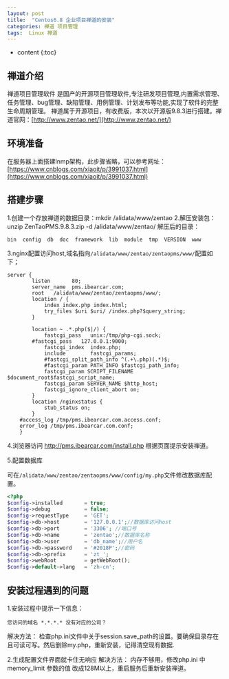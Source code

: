 ```yaml
---
layout: post
title:  "Centos6.8 企业项目禅道的安装"
categories: 禅道 项目管理 
tags:  Linux 禅道 
---
```


* content
{:toc}

## 禅道介绍
禅道项目管理软件 是国产的开源项目管理软件,专注研发项目管理,内置需求管理、任务管理、bug管理、缺陷管理、用例管理、计划发布等功能,实现了软件的完整生命周期管理。
禅道属于开源项目，有收费版，本次以开源版9.8.3进行搭建。禅道官网：[http://www.zentao.net/](http://www.zentao.net/)

## 环境准备

在服务器上面搭建lnmp架构，此步骤省略，可以参考网址：[https://www.cnblogs.com/xiaoit/p/3991037.html](https://www.cnblogs.com/xiaoit/p/3991037.html)

## 搭建步骤

1.创建一个存放禅道的数据目录：mkdir /alidata/www/zentao
2.解压安装包： unzip ZenTaoPMS.9.8.3.zip -d /alidata/www/zentao/ 解压后的目录：

```
bin  config  db  doc  framework  lib  module  tmp  VERSION  www
```





3.nginx配置访问host,域名指向`/alidata/www/zentao/zentaopms/www/`配置如下；

```
server {
        listen       80;
        server_name  pms.ibearcar.com;
        root   /alidata/www/zentao/zentaopms/www/;
        location / {
            index index.php index.html;
            try_files $uri $uri/ /index.php?$query_string;
        }

        location ~ .*.php($|/) {
            fastcgi_pass   unix:/tmp/php-cgi.sock;
	    #fastcgi_pass   127.0.0.1:9000;
            fastcgi_index  index.php;
            include        fastcgi_params;
            #fastcgi_split_path_info ^(.+\.php)(.*)$;
            #fastcgi_param PATH_INFO $fastcgi_path_info;
            fastcgi_param SCRIPT_FILENAME $document_root$fastcgi_script_name;
            fastcgi_param SERVER_NAME $http_host;
            fastcgi_ignore_client_abort on;
        }
        location /nginxstatus {
            stub_status on;
        }
	#access_log /tmp/pms.ibearcar.com.access.conf;
	error_log /tmp/pms.ibearcar.com.conf;
    }
```

4.浏览器访问 http://pms.ibearcar.com/install.php 根据页面提示安装禅道。


5.配置数据库

可在`/alidata/www/zentao/zentaopms/www/config/my.php`文件修改数据库配置。
```php
<?php
$config->installed       = true;
$config->debug           = false;
$config->requestType     = 'GET';
$config->db->host        = '127.0.0.1';//数据库访问host
$config->db->port        = '3306'; //端口号
$config->db->name        = 'zentao';//数据库名称
$config->db->user        = 'db_name';//用户名
$config->db->password    = '#2018P';//密码
$config->db->prefix      = 'zt_';
$config->webRoot         = getWebRoot();
$config->default->lang   = 'zh-cn';

```

## 安装过程遇到的问题
1.安装过程中提示一下信息：
```
您访问的域名 *.*.*.* 没有对应的公司？
```
解决方法：
检查php.ini文件中关于session.save_path的设置。要确保目录存在且可读可写。然后删除my.php，重新安装，记得清空现有数据.

2.生成配置文件界面就卡住无响应
解决方法：
内存不够用，修改php.ini 中memory_limit 参数的值 改成128M以上，重启服务后重新安装禅道。



